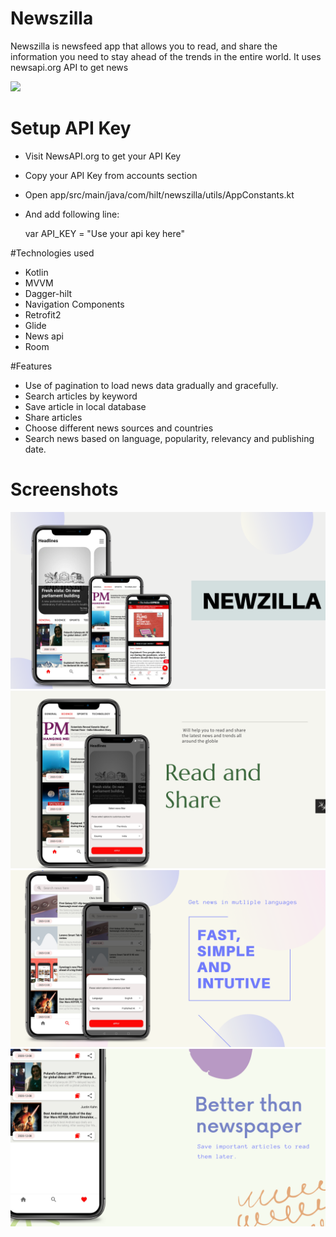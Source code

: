 # Newszilla

 Newszilla is newsfeed app that allows you to read, and share the information you need to stay ahead of the trends in the entire world. It uses newsapi.org API to get news
 
<a href="https://play.google.com/store/apps/details?id=com.hilt.newszilla&hl=en" target="_blank"><img src="https://play.google.com/intl/en_us/badges/static/images/badges/en_badge_web_generic.png" width="200" ></a>

# Setup API Key
- Visit NewsAPI.org to get your API Key
- Copy your API Key from accounts section
- Open app/src/main/java/com/hilt/newszilla/utils/AppConstants.kt 
- And add following line:

    var API_KEY = "Use your api key here"
  

#Technologies used

- Kotlin
- MVVM
- Dagger-hilt
- Navigation Components
- Retrofit2
- Glide
- News api
- Room

#Features
- Use of pagination to load news data gradually and gracefully.
- Search articles by keyword
- Save article in local database
- Share articles
- Choose different news sources and countries
- Search news based on language, popularity, relevancy and publishing date.


# Screenshots

<img src="screenshots/1news.png" >
<img src="screenshots/2news.png" >
<img src="screenshots/3news.png" >
<img src="screenshots/4news.png" >

